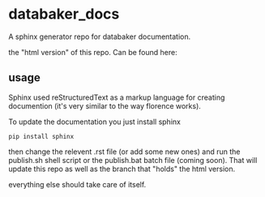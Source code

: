 # databaker_docs
A sphinx generator repo for databaker documentation.

the "html version" of this repo. Can be found here:




## usage

Sphinx used reStructuredText as a markup language for creating documention (it's very similar to the way florence works).

To update the documentation you just install sphinx

`pip install sphinx`

then change the relevent .rst file (or add some new ones) and run the publish.sh shell script or the publish.bat batch file (coming soon). That will update this repo as well as the branch that "holds" the html version.

everything else should take care of itself.

